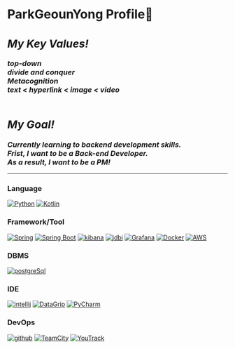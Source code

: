 <h1> ParkGeounYong Profile🌱</h1>
  
  
<h3>
  <i>
    <h2>My Key Values!</h2>
    top-down<br>
    divide and conquer<br>
    Metacognition<br>
    text < hyperlink < image < video<br><br>
  </i>
</h3>    
  
<h3>
  <i>
    <h2>My Goal!</h2>
    Currently learning to backend development skills.<br>
    Frist, I want to be a Back-end Developer.<br>
    As a result, I want to be a PM!
  </i>
</h3> 
  
----------------------------------------------------------------------
### Language
[![Python](https://img.shields.io/badge/python-black?style=for-the-badge&logo=python)](https://www.python.org/)
[![Kotlin](https://img.shields.io/badge/kotlin-black?style=for-the-badge&logo=kotlin)](https://www.kotlin.org/)

### Framework/Tool
[![Spring](https://img.shields.io/badge/Spring-black?style=for-the-badge&logo=Spring)](https://spring.io/)
[![Spring Boot](https://img.shields.io/badge/SpringBoot-black?style=for-the-badge&logo=SpringBoot)](https://start.spring.io/)
[![kibana](https://img.shields.io/badge/kibana-black?style=for-the-badge&logo=kibana)](https://www.kibana.com/)
[![jdbi](https://img.shields.io/badge/jdbi-black?style=for-the-badge&logo=jdbi)](https://www.jdbi.com/)
[![Grafana](https://img.shields.io/badge/grafana-black?style=for-the-badge&logo=grafana)](https://www.grafana.com/)
[![Docker](https://img.shields.io/badge/Docker-black?style=for-the-badge&logo=Docker)](https://www.docker.com/)
[![AWS](https://img.shields.io/badge/AWS-black?style=for-the-badge&logo=amazon)](https://aws.amazon.com/)

### DBMS
[![postgreSql](https://img.shields.io/badge/postgreSql-black?style=for-the-badge&logo=postgreSql)](https://www.postgreSql.com/kr/database/)
  
### IDE
[![intellij](https://img.shields.io/badge/intellij-black?style=for-the-badge&logo=IntelliJ)](https://www.jetbrains.com/ko-kr/idea/)
[![DataGrip](https://img.shields.io/badge/DataGrip-black?style=for-the-badge&logo=data-grip)](https://code.DataGrip.com/)
[![PyCharm](https://img.shields.io/badge/PyCharm-black?style=for-the-badge&logo=Py-Charm)](https://code.PyCharm.com/)

  
### DevOps
[![github](https://img.shields.io/badge/github-black?style=for-the-badge&logo=github)](https://github.com/parkgeounyong)
[![TeamCity](https://img.shields.io/badge/TeamCity-black?style=for-the-badge&logo=TeamCity)](https://github.com/parkgeounyong)
[![YouTrack](https://img.shields.io/badge/YouTrack-black?style=for-the-badge&logo=YouTrack)](https://github.com/parkgeounyong)

